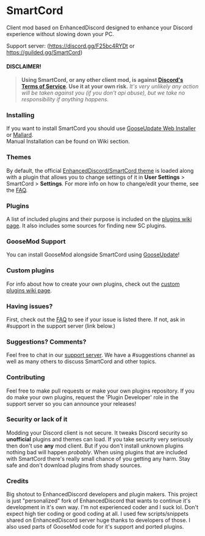 # SmartCord
Client mod based on EnhancedDiscord designed to enhance your Discord experience without slowing down your PC.

Support server:
(https://discord.gg/F25bc4RYDt or https://guilded.gg/SmartCord)

#### DISCLAIMER!
> **Using SmartCord, or any other client mod, is against [Discord's Terms of Service](https://discordapp.com/terms). Use it at your own risk.**
> *It's very unlikely any action will be taken against you (if you don't api abuse), but we take no responsibility if anything happens.*

### Installing
If you want to install SmartCord you should use [GooseUpdate Web Installer](https://updates.goosemod.com/#install) or [Mallard](https://github.com/uwu/Mallard/releases).   
Manual Installation can be found on Wiki section.

### Themes

By default, the official [EnhancedDiscord/SmartCord theme](https://smartfrigde.github.io/smartcord/smartcord.css) is loaded along with a plugin that allows you to change settings of it in **User Settings** > SmartCord > **Settings**. For more info on how to change/edit your theme, see the [FAQ](https://github.com/smartfrigde/smartcord/wiki/FAQ).

### Plugins

A list of included plugins and their purpose is included on the [plugins wiki page](https://github.com/smartfrigde/smartcord/wiki/Plugins). It also includes some sources for finding new SC plugins.

### GooseMod Support

You can install GooseMod alongside SmartCord using [GooseUpdate](https://updates.goosemod.com/#install)!

### Custom plugins

For info about how to create your own plugins, check out the [custom plugins wiki page](https://github.com/joe27g/EnhancedDiscord/wiki/Custom-plugins).

### Having issues?

First, check out the [FAQ](https://github.com/smartfrigde/smartcord/wiki/FAQ) to see if your issue is listed there. If not, ask in #support in the support server (link below.)

### Suggestions? Comments?

Feel free to chat in our [support server](https://discord.gg/F25bc4RYDt). We have a #suggestions channel as well as many others to discuss SmartCord and other topics.

### Contributing

Feel free to make pull requests or make your own plugins repository. If you do make your own plugins, request the 'Plugin Developer' role in the support server so you can announce your releases!

### Security or lack of it
Modding your Discord client is not secure. It tweaks Discord security so **unofficial** plugins and themes can load. If you take security very seriously then don't use **any** mod client. But if you don't install unknown plugins nothing bad will happen *probably*. When using plugins that are included with SmartCord there's really small chance of you getting any harm. Stay safe and don't download plugins from shady sources.

### Credits

Big shotout to EnhancedDiscord developers and plugin makers. This project is just "personalized" fork of EnhancedDiscord that wants to continue it's development in it's own way. I'm not experienced coder and I suck lol. Don't expect high tier coding or good coding at all. I used few scripts/snippets shared on EnhancedDiscord server huge thanks to developers of those. I also used parts of GooseMod code for it's support and ported plugins.
